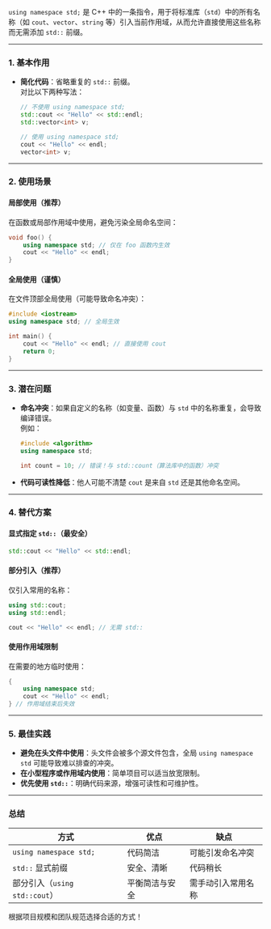`using namespace std;` 是 C++ 中的一条指令，用于将标准库（`std`）中的所有名称（如 `cout`、`vector`、`string` 等）引入当前作用域，从而允许直接使用这些名称而无需添加 `std::` 前缀。

---

### **1. 基本作用**
- **简化代码**：省略重复的 `std::` 前缀。  
  对比以下两种写法：
  ```cpp
  // 不使用 using namespace std;
  std::cout << "Hello" << std::endl;
  std::vector<int> v;

  // 使用 using namespace std;
  cout << "Hello" << endl;
  vector<int> v;
  ```

---

### **2. 使用场景**
#### **局部使用（推荐）**
在函数或局部作用域中使用，避免污染全局命名空间：
```cpp
void foo() {
    using namespace std; // 仅在 foo 函数内生效
    cout << "Hello" << endl;
}
```

#### **全局使用（谨慎）**
在文件顶部全局使用（可能导致命名冲突）：
```cpp
#include <iostream>
using namespace std; // 全局生效

int main() {
    cout << "Hello" << endl; // 直接使用 cout
    return 0;
}
```

---

### **3. 潜在问题**
- **命名冲突**：如果自定义的名称（如变量、函数）与 `std` 中的名称重复，会导致编译错误。  
  例如：
  ```cpp
  #include <algorithm>
  using namespace std;

  int count = 10; // 错误！与 std::count（算法库中的函数）冲突
  ```

- **代码可读性降低**：他人可能不清楚 `cout` 是来自 `std` 还是其他命名空间。

---

### **4. 替代方案**
#### **显式指定 `std::`（最安全）**
```cpp
std::cout << "Hello" << std::endl;
```

#### **部分引入（推荐）**
仅引入常用的名称：
```cpp
using std::cout;
using std::endl;

cout << "Hello" << endl; // 无需 std::
```

#### **使用作用域限制**
在需要的地方临时使用：
```cpp
{
    using namespace std;
    cout << "Hello" << endl;
} // 作用域结束后失效
```

---

### **5. 最佳实践**
- **避免在头文件中使用**：头文件会被多个源文件包含，全局 `using namespace std` 可能导致难以排查的冲突。  
- **在小型程序或作用域内使用**：简单项目可以适当放宽限制。  
- **优先使用 `std::`**：明确代码来源，增强可读性和可维护性。

---

### **总结**
| 方式                     | 优点                  | 缺点                  |
|--------------------------|-----------------------|-----------------------|
| `using namespace std;`   | 代码简洁              | 可能引发命名冲突      |
| `std::` 显式前缀         | 安全、清晰            | 代码稍长              |
| 部分引入（`using std::cout`）| 平衡简洁与安全      | 需手动引入常用名称    |

根据项目规模和团队规范选择合适的方式！